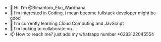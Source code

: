 - 👋 Hi, I’m @Bimantoro_Eko_Wardhana
- 👀 I’m interested in Coding, i mean become fullstack developer might be good
- 🌱 I’m currently learning Cloud Computing and JavScript
- 💞️ I’m looking to collaborate on ...
- 📫 How to reach me? just add my whatsapp number +6283122045554

<!---
IamBima/IamBima is a ✨ special ✨ repository because its `README.md` (this file) appears on your GitHub profile.
You can click the Preview link to take a look at your changes.
--->
